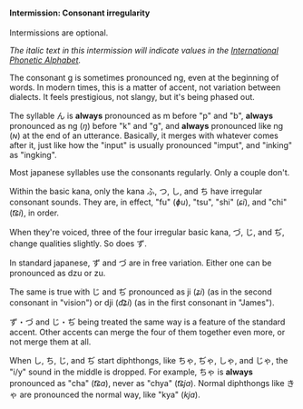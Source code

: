 #### Intermission: Consonant irregularity

<div class="warning">
Intermissions are optional.
</div>

_The italic text in this intermission will indicate values in the [International Phonetic Alphabet](https://en.wikipedia.org/wiki/International_Phonetic_Alphabet#Letters)._

The consonant g is sometimes pronounced ng, even at the beginning of words. In modern times, this is a matter of accent, not variation between dialects. It feels prestigious, not slangy, but it's being phased out.

The syllable ん is **always** pronounced as m before "p" and "b", **always** pronounced as ng (_ŋ_) before "k" and "g", and **always** pronounced like ng (_ɴ_) at the end of an utterance. Basically, it merges with whatever comes after it, just like how the "input" is usually pronounced "imput", and "inking" as "ingking".

Most japanese syllables use the consonants regularly. Only a couple don't.

Within the basic kana, only the kana ふ, つ, し, and ち have irregular consonant sounds. They are, in effect, "fu" (_ɸu_), "tsu", "shi" (_ɕi_), and "chi" (_t͡ɕi_), in order.

When they're voiced, three of the four irregular basic kana, づ, じ, and ぢ, change qualities slightly. So does ず.

In standard japanese, ず and づ are in free variation. Either one can be pronounced as dzu or zu.

The same is true with じ and ぢ pronounced as ji (_ʑi_) (as in the second consonant in "vision") or dji (_d͡ʑi_) (as in the first consonant in "James").

ず・づ and じ・ぢ being treated the same way is a feature of the standard accent. Other accents can merge the four of them together even more, or not merge them at all.

When し, ち, じ, and ぢ start diphthongs, like ちゃ, ぢゃ, しゃ, and じゃ, the "i/y" sound in the middle is dropped. For example, ちゃ is **always** pronounced as "cha" (_t͡ɕa_), never as "chya" (_t͡ɕja_). Normal diphthongs like きゃ are pronounced the normal way, like "kya" (_kja_).

